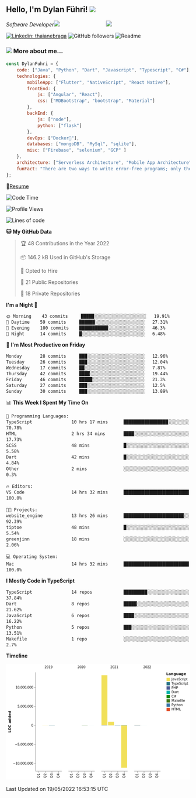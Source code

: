 <h2>Hello, I'm Dylan Führi! <img src="https://media.giphy.com/media/12oufCB0MyZ1Go/giphy.gif" width="50"></h2>
<img align='right' src="https://media.giphy.com/media/836HiJc7pgzy8iNXCn/giphy.gif" width="230">
<p><em>Software Developer</a><img src="https://media.giphy.com/media/WUlplcMpOCEmTGBtBW/giphy.gif" width="30"> 
</em></p>

[![Linkedin: thaianebraga](https://img.shields.io/badge/-Dylan-blue?style=flat-square&logo=Linkedin&logoColor=white&link=https://www.linkedin.com/in/dylan-fuhri/)](https://www.linkedin.com/in/dylan-fuhri/)
![GitHub followers](https://img.shields.io/github/followers/HibiZA?style=social)
![Readme](https://github.com/HibiZA/HibiZA/workflows/Readme/badge.svg)

### <img src="https://media.giphy.com/media/VgCDAzcKvsR6OM0uWg/giphy.gif" width="50"> More about me...  

```javascript
const DylanFuhri = {
    code: ["Java", "Python", "Dart", "Javascript", "Typescript", "C#"],
    technologies: {
        mobileApp: ["Flutter", "NativeScript", "React Native"],
        frontEnd: {
            js: ["Angular", "React"],
            css: ["MDBootstrap", "bootstrap", "Material"]
        },
        backEnd: {
            js: ["node"],
            python: ["flask"]
        },
        devOps: ["Docker🐳"],
        databases: ["mongoDB", "MySql", "sqlite"],
        misc: ["Firebase", "selenium", "GCP" ]
    },
    architecture: ["Serverless Architecture", "Mobile App Architecture"],
    funFact: "There are two ways to write error-free programs; only the third one works"
};
```
📝[Resume](https://drive.google.com/file/d/1RjxKCcvUeoyYgnL_eCwQ9zay77Ayr0Xu/view?usp=sharing)
<!--START_SECTION:waka-->
![Code Time](http://img.shields.io/badge/Code%20Time-935%20hrs%2012%20mins-blue)

![Profile Views](http://img.shields.io/badge/Profile%20Views-0-blue)

![Lines of code](https://img.shields.io/badge/From%20Hello%20World%20I%27ve%20Written-3%20Million%20lines%20of%20code-blue)

**🐱 My GitHub Data** 

> 🏆 48 Contributions in the Year 2022
 > 
> 📦 146.2 kB Used in GitHub's Storage 
 > 
> 💼 Opted to Hire
 > 
> 📜 21 Public Repositories 
 > 
> 🔑 18 Private Repositories  
 > 
**I'm a Night 🦉** 

```text
🌞 Morning    43 commits     █████░░░░░░░░░░░░░░░░░░░░   19.91% 
🌆 Daytime    59 commits     ██████░░░░░░░░░░░░░░░░░░░   27.31% 
🌃 Evening    100 commits    ███████████░░░░░░░░░░░░░░   46.3% 
🌙 Night      14 commits     █░░░░░░░░░░░░░░░░░░░░░░░░   6.48%

```
📅 **I'm Most Productive on Friday** 

```text
Monday       28 commits     ███░░░░░░░░░░░░░░░░░░░░░░   12.96% 
Tuesday      26 commits     ███░░░░░░░░░░░░░░░░░░░░░░   12.04% 
Wednesday    17 commits     ██░░░░░░░░░░░░░░░░░░░░░░░   7.87% 
Thursday     42 commits     ████░░░░░░░░░░░░░░░░░░░░░   19.44% 
Friday       46 commits     █████░░░░░░░░░░░░░░░░░░░░   21.3% 
Saturday     27 commits     ███░░░░░░░░░░░░░░░░░░░░░░   12.5% 
Sunday       30 commits     ███░░░░░░░░░░░░░░░░░░░░░░   13.89%

```


📊 **This Week I Spent My Time On** 

```text
💬 Programming Languages: 
TypeScript               10 hrs 17 mins      █████████████████░░░░░░░░   70.78% 
HTML                     2 hrs 34 mins       ████░░░░░░░░░░░░░░░░░░░░░   17.73% 
SCSS                     48 mins             █░░░░░░░░░░░░░░░░░░░░░░░░   5.58% 
Dart                     42 mins             █░░░░░░░░░░░░░░░░░░░░░░░░   4.84% 
Other                    2 mins              ░░░░░░░░░░░░░░░░░░░░░░░░░   0.3%

🔥 Editors: 
VS Code                  14 hrs 32 mins      █████████████████████████   100.0%

🐱‍💻 Projects: 
website_engine           13 hrs 26 mins      ███████████████████████░░   92.39% 
tiptoe                   48 mins             █░░░░░░░░░░░░░░░░░░░░░░░░   5.54% 
greenjinn                18 mins             ░░░░░░░░░░░░░░░░░░░░░░░░░   2.06%

💻 Operating System: 
Mac                      14 hrs 32 mins      █████████████████████████   100.0%

```

**I Mostly Code in TypeScript** 

```text
TypeScript               14 repos            █████████░░░░░░░░░░░░░░░░   37.84% 
Dart                     8 repos             █████░░░░░░░░░░░░░░░░░░░░   21.62% 
JavaScript               6 repos             ████░░░░░░░░░░░░░░░░░░░░░   16.22% 
Python                   5 repos             ███░░░░░░░░░░░░░░░░░░░░░░   13.51% 
Makefile                 1 repo              ░░░░░░░░░░░░░░░░░░░░░░░░░   2.7%

```


**Timeline**

![Chart not found](https://raw.githubusercontent.com/HibiZA/HibiZA/master/charts/bar_graph.png) 


 Last Updated on 19/05/2022 16:53:15 UTC
<!--END_SECTION:waka-->
